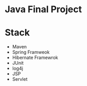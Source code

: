 # Java Final Project

# Stack

- Maven
- Spring Framweok
- Hibernate Framewrok
- JUnit
- log4j
- JSP
- Servlet


